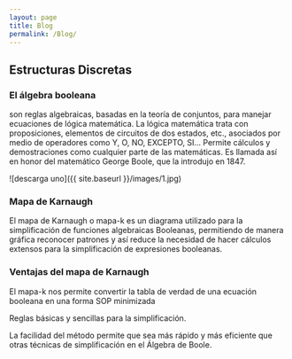 ```yaml
---
layout: page
title: Blog
permalink: /Blog/
---
```


Estructuras Discretas
---
### El álgebra booleana
son reglas algebraicas, basadas en la teoría de conjuntos,
para manejar ecuaciones de lógica matemática.
 La lógica matemática trata con proposiciones, elementos de circuitos de dos estados,
etc., asociados por medio de operadores como Y, O, NO, EXCEPTO, SI...
 Permite cálculos y demostraciones como cualquier parte de las matemáticas.
 Es llamada así en honor del matemático George Boole, que la introdujo en 1847.
 
 ![descarga uno]({{ site.baseurl }}/images/1.jpg)

###  Mapa de Karnaugh

El mapa de Karnaugh o mapa-k es un diagrama utilizado para la simplificación de funciones algebraicas Booleanas, permitiendo de manera gráfica reconocer patrones y así reduce la necesidad de hacer cálculos extensos para la simplificación de expresiones booleanas. 

### Ventajas del mapa de Karnaugh
El mapa-k nos permite convertir la tabla de verdad de una ecuación booleana en una forma SOP minimizada

Reglas básicas y sencillas para la simplificación.

La facilidad del método permite que sea más rápido y más eficiente que otras técnicas de simplificación en el Álgebra de Boole.






